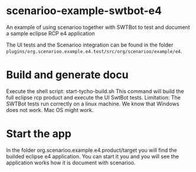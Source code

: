 # scenarioo-example-swtbot-e4

An example of using scenarioo together with SWTBot to test and document a sample eclipse RCP e4 application

The UI tests and the Scenarioo integration can be found in the folder `plugins/org.scenarioo.example.e4.test/src/org/scenarioo/example/e4`.
# Build and generate docu
Execute the shell script: start-tycho-build.sh
This command will build the full eclipse rcp product and execute the UI SwtBot tests.
Limitation: The SWTBot tests run correctly on a linux machine. We know that Windows does not work. Mac OS might work.

# Start the app
In the folder org.scenarioo.example.e4.product/target you will find the builded eclipse e4 application. You can start it you and you will see the application works how it is document with scenarioo.
